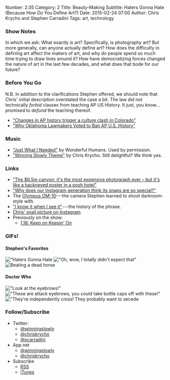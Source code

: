 Number: 2.05
Category: 2
Title: Beauty-Making
Subtitle: Haters Gonna Hate (Because How <em>Do</em> You Define Art?)
Date: 2015-02-24 07:00
Author: Chris Krycho and Stephen Carradini
Tags: art, technology

### Show Notes

In which we ask: What exactly *is* art? Specifically, is photography art? But more generally, can anyone actually define art? How does the difficulty in defining art affect the makers of art, and why do people spend so much time trying to draw lines around it? How have democratizing forces changed the nature of art in the last few decades, and what does that bode for our future?

### Before You Go

N.B. In addition to the clarifications Stephen offered, we should note that Chris' initial description overstated the case a bit. The law did not technically *forbid* classes from teaching AP US History. It just, you know... promised to *defund* the teaching thereof.

- ["Changes in AP history trigger a culture clash in Colorado"](http://www.washingtonpost.com/politics/2014/10/05/fa6136a2-4b12-11e4-b72e-d60a9229cc10_story.html)
- ["Why Oklahoma Lawmakers Voted to Ban AP U.S. History"](http://nymag.com/daily/intelligencer/2015/02/why-oklahoma-lawmakers-want-to-ban-ap-us-history.html)

### Music

- ["Just What I Needed"](https://soundcloud.com/wonderfulhumans/justwhatineeded) by Wonderful Humans. Used by permission.
- ["Winning Slowly Theme"](https://soundcloud.com/chriskrycho/winning-slowly) by Chris Krycho. Still delightful? We think yes.

### Links

- ["The $6.5m canyon: it's the most expensive photograph ever – but it's like a hackneyed poster in a posh hotel"](http://www.theguardian.com/artanddesign/jonathanjonesblog/2014/dec/10/most-expensive-photograph-ever-hackneyed-tasteless)
- ["Why does our Instagram generation think its snaps are so special?"](http://www.theguardian.com/artanddesign/jonathanjonesblog/2015/feb/03/instagram-generation-amateur-photographers-art-plagiarism)
- The [Olympus OM-10](https://en.wikipedia.org/wiki/Olympus_OM-10)---the camera Stephen learned to shoot darkroom-style with.
- ["I know it when I see it"](http://en.wikipedia.org/wiki/I_know_it_when_I_see_it)---the history of the phrase.
- [Chris' snail picture on Instagram](https://instagram.com/p/m0OXxHGo6U/?modal=true)
- Previously on the show:
	- [1.18: Keep on Keepin' On](http://www.winningslowly.org/2014/11/keep-on-keepin-on/)

### GIFs!
#### Stephen's Favorites
!["Haters Gonna Hate](http://cdn.smosh.com/sites/default/files/bloguploads/haters-owl.gif)
!["Oh, wow, I totally didn't expect that"](http://i.imgur.com//nHVi4MH.gif)
![Beating a dead horse](http://awesomegifs.com/wp-content/uploads/dead-horse.gif)

#### Doctor Who
!["Look at the eyebrows!"](https://38.media.tumblr.com/aad16b48f70aa59442874c91af4f36a5/tumblr_nb26ob3R1J1teco02o1_500.gif)
!["These are attack eyebrows, you could take bottle caps off with these!"](http://33.media.tumblr.com/e846f1b7c534625960c7988b82d64508/tumblr_naxrk8rnEG1r3mjw1o2_500.gif)
!["They're independently cross! They probably want to secede](https://33.media.tumblr.com/d7503b74309dc46ccbdb7165ffbe66eb/tumblr_ncat36GqxZ1rkgihao3_500.gif)

### Follow/Subscribe

  - Twitter:
      + [@winningslowly](//www.twitter.com/winningslowly)
      + [@chriskrycho](//www.twitter.com/chriskrycho)
      + [@scarradini](//www.twitter.com/scarradini)
  - App.net
      + [@winningslowly](//alpha.app.net/winningslowly)
      + [@chriskrycho](//alpha.app.net/chriskrycho)
  - Subscribe
      + [RSS](//www.winningslowly.org/feed.xml)
      + [iTunes](//itunes.apple.com/us/podcast/winning-slowly/id807603957?mt=2)
